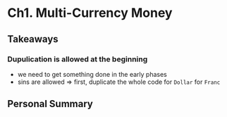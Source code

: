 # Ch1. Multi-Currency Money

## Takeaways

### Dupulication is allowed at the beginning
- we need to get something done in the early phases 
- sins are allowed => first, duplicate the whole code for `Dollar` for `Franc`

## Personal Summary
